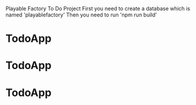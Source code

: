 Playable Factory To Do Project
First you need to create a database which is named 'playablefactory'
Then you need to run 'npm run build'
# TodoApp
# TodoApp
# TodoApp
